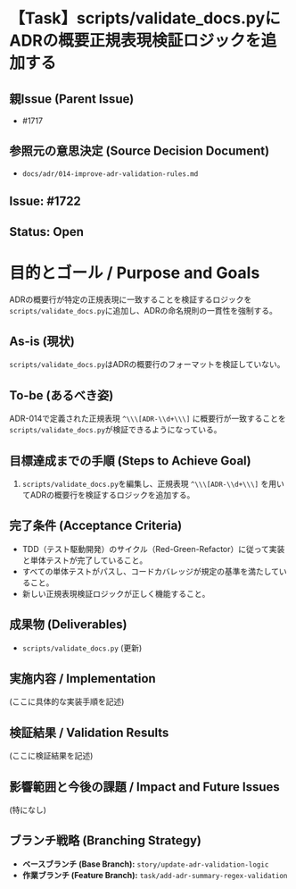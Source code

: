 # 【Task】scripts/validate_docs.pyにADRの概要正規表現検証ロジックを追加する

## 親Issue (Parent Issue)
- #1717

## 参照元の意思決定 (Source Decision Document)
- `docs/adr/014-improve-adr-validation-rules.md`

## Issue: #1722
## Status: Open

# 目的とゴール / Purpose and Goals
ADRの概要行が特定の正規表現に一致することを検証するロジックを`scripts/validate_docs.py`に追加し、ADRの命名規則の一貫性を強制する。

## As-is (現状)
`scripts/validate_docs.py`はADRの概要行のフォーマットを検証していない。

## To-be (あるべき姿)
ADR-014で定義された正規表現 `^\\\[ADR-\\d+\\\]` に概要行が一致することを`scripts/validate_docs.py`が検証できるようになっている。

## 目標達成までの手順 (Steps to Achieve Goal)
1. `scripts/validate_docs.py`を編集し、正規表現 `^\\\[ADR-\\d+\\\]` を用いてADRの概要行を検証するロジックを追加する。

## 完了条件 (Acceptance Criteria)
- TDD（テスト駆動開発）のサイクル（Red-Green-Refactor）に従って実装と単体テストが完了していること。
- すべての単体テストがパスし、コードカバレッジが規定の基準を満たしていること。
- 新しい正規表現検証ロジックが正しく機能すること。

## 成果物 (Deliverables)
- `scripts/validate_docs.py` (更新)

## 実施内容 / Implementation
(ここに具体的な実装手順を記述)

## 検証結果 / Validation Results
(ここに検証結果を記述)

## 影響範囲と今後の課題 / Impact and Future Issues
(特になし)

## ブランチ戦略 (Branching Strategy)
- **ベースブランチ (Base Branch):** `story/update-adr-validation-logic`
- **作業ブランチ (Feature Branch):** `task/add-adr-summary-regex-validation`
